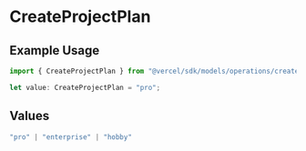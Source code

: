 # CreateProjectPlan

## Example Usage

```typescript
import { CreateProjectPlan } from "@vercel/sdk/models/operations/createproject.js";

let value: CreateProjectPlan = "pro";
```

## Values

```typescript
"pro" | "enterprise" | "hobby"
```